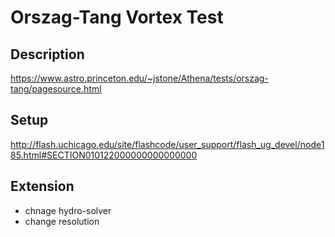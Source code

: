 # Orszag-Tang Vortex Test

## Description

https://www.astro.princeton.edu/~jstone/Athena/tests/orszag-tang/pagesource.html

## Setup

http://flash.uchicago.edu/site/flashcode/user_support/flash_ug_devel/node185.html#SECTION010122000000000000000

## Extension

- chnage hydro-solver
- change resolution



